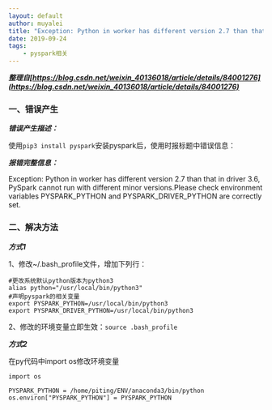 ```yaml
---
layout: default
author: muyalei 
title: "Exception: Python in worker has different version 2.7 than that in driver 3.6, ..."
date: 2019-09-24
tags:
    - pyspark相关
---
```


***整理自[https://blog.csdn.net/weixin_40136018/article/details/84001276](https://blog.csdn.net/weixin_40136018/article/details/84001276)***

### 一、错误产生

***错误产生描述：***

使用`pip3 install pyspark`安装pyspark后，使用时报标题中错误信息：

***报错完整信息：*** 

Exception: Python in worker has different version 2.7 than that in driver 3.6, PySpark cannot run with different minor versions.Please check environment variables PYSPARK_PYTHON and PYSPARK_DRIVER_PYTHON are correctly set.

### 二、解决方法

***方式1***

1、修改~/.bash_profile文件，增加下列行：
```
#更改系统默认python版本为python3
alias python="/usr/local/bin/python3"
#声明pyspark的相关变量
export PYSPARK_PYTHON=/usr/local/bin/python3
export PYSPARK_DRIVER_PYTHON=/usr/local/bin/python3
```

2、修改的环境变量立即生效：`source .bash_profile`

***方式2***

在py代码中import os修改环境变量
```
import os
 
PYSPARK_PYTHON = /home/piting/ENV/anaconda3/bin/python
os.environ["PYSPARK_PYTHON"] = PYSPARK_PYTHON
```







